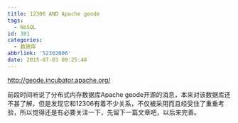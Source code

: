 ```yaml
---
title: 12306 AND Apache geode
tags:
  - NoSQL
id: 381
categories:
  - 数据库
abbrlink: '52302006'
date: 2015-07-03 09:25:48
---
```


http://geode.incubator.apache.org/

前段时间听说了分布式内存数据库Apache geode开源的消息，本来对该数据库还不甚了解，但是发现它和12306有着不少关系，不仅被采用而且经受住了重重考验，所以觉得还是有必要关注一下，先留下一篇文章吧，以后来完善。